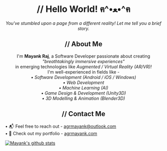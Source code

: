 <h1 align="center">// Hello World! ฅ^•ﻌ•^ฅ</h1>

<!--
**AgrMayank/AgrMayank** is a ✨ _special_ ✨ repository because its `README.md` (this file) appears on your GitHub profile.

Here are some ideas to get you started:

- 🔭 I’m currently working on ...
- 🌱 I’m currently learning ...
- 👯 I’m looking to collaborate on ...
- 🤔 I’m looking for help with ...
- 💬 Ask me about ...
- 📫 How to reach me: ...
- 😄 Pronouns: ...
- ⚡ Fun fact: ...
-->

<p align="center"><i>You've stumbled upon a page from a different reality! Let me tell you a brief story.</i></p>

<h2 align="center">// About Me</h2>

<p align="center">
 I'm <b>Mayank Raj</b>, a Software Developer passionate about creating<br><i>"breathtakingly immersive experiences"</i><br>in emerging technologies like <i>Augmented / Virtual Reality (AR/VR)!</i><br>
I'm well-experienced in fields like - <br>
<i>
• Software Development (Android / iOS / Windows)<br>
• Web Development<br>
• Machine Learning (AI)<br>
• Game Design & Development (Unity3D)<br>
• 3D Modelling & Animation (Blender3D)<br></i></p>

<h2 align="center">// Contact Me</h2>

• 📬 Feel free to reach out - [agrmayank@outlook.com](mailto:agrmayank@outlook.com)<br>
• 🎨 Check out my portfolio - [agrmayank.com](https://agrmayank.com/)

[![Mayank's github stats](https://github-readme-stats.vercel.app/api?username=AgrMayank&show_icons=true&title_color=fbeb58&icon_color=fbeb58&text_color=fbeb58&bg_color=535a60)](https://github.com/anuraghazra/github-readme-stats)
 
